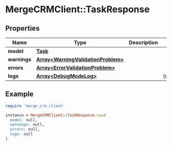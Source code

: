 # MergeCRMClient::TaskResponse

## Properties

| Name | Type | Description | Notes |
| ---- | ---- | ----------- | ----- |
| **model** | [**Task**](Task.md) |  |  |
| **warnings** | [**Array&lt;WarningValidationProblem&gt;**](WarningValidationProblem.md) |  |  |
| **errors** | [**Array&lt;ErrorValidationProblem&gt;**](ErrorValidationProblem.md) |  |  |
| **logs** | [**Array&lt;DebugModeLog&gt;**](DebugModeLog.md) |  | [optional] |

## Example

```ruby
require 'merge_crm_client'

instance = MergeCRMClient::TaskResponse.new(
  model: null,
  warnings: null,
  errors: null,
  logs: null
)
```

